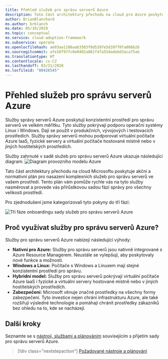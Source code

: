 ```yaml
---
title: Přehled služeb pro správu serverů Azure
description: Tato část architektury přechodu na cloud pro Azure poskytuje normativní plán pro nasazení komplexních služeb pro správu serverů ve vašem prostředí.
author: BrianBlanchard
ms.author: brblanch
ms.date: 05/10/2019
ms.topic: conceptual
ms.service: cloud-adoption-framework
ms.subservice: operate
ms.openlocfilehash: ae03aa1186aab3503f8d5397e5d397f0fa086b26
ms.sourcegitcommit: afe10f97fc0e0402a881fdfa55dadebd3aca75ab
ms.translationtype: HT
ms.contentlocale: cs-CZ
ms.lasthandoff: 03/31/2020
ms.locfileid: "80426545"
---
```

# <a name="overview-of-azure-server-management-services"></a>Přehled služeb pro správu serverů Azure

Služby správy serverů Azure poskytují konzistentní prostředí pro správu serverů ve velkém měřítku. Tyto služby pokrývají podporu operační systémy Linux i Windows. Dají se použít v produkčních, vývojových i testovacích prostředích. Služby správy serverů mohou podporovat virtuální počítače Azure IaaS, fyzické servery a virtuální počítače hostované místně nebo v jiných hostitelských prostředích.

Služby zahrnuté v sadě služeb pro správu serverů Azure ukazuje následující diagram: ![Diagram provozního modelu Azure](./media/operations-diagram.png)

Tato část architektury přechodu na cloud Microsoftu poskytuje akční a normativní plán pro nasazení komplexních služeb pro správu serverů ve vašem prostředí. Tento plán vám pomůže rychle vás na tyto služby nasměrovat a provede vás přírůstkovou sadou fází správy pro všechny velikosti prostředí.

Pro zjednodušení jsme kategorizovali tyto pokyny do tří fází:

![Tři fáze onboardingu sady služeb pro správu serverů Azure](./media/operations-stages.png)

<!-- markdownlint-disable MD026 -->

## <a name="why-use-azure-server-management-services"></a>Proč využívat služby pro správu serverů Azure?

Služby pro správu serverů Azure nabízejí následující výhody:

- **Nativní pro Azure:** Služby pro správu serverů jsou nativně integrované s Azure Resource Managerem. Neustále se vylepšují, aby poskytovaly nové funkce a možnosti.
- **Windows a Linux:** Počítače s Windows a Linuxem mají stejné konzistentní prostředí pro správu.
- **Hybridní model:** Služby pro správu serverů pokrývají virtuální počítače Azure IaaS i fyzické a virtuální servery hostované místně nebo v jiných hostitelských prostředích.
- **Zabezpečení:** Microsoft věnuje značné prostředky na všechny formy zabezpečení. Tyto investice nejen chrání infrastrukturu Azure, ale také rozšiřují výsledné technologie a pomáhají chránit prostředky zákazníků bez ohledu na to, kde se nacházejí.

## <a name="next-steps"></a>Další kroky

Seznamte se s [nástroji, službami a plánováním](./prerequisites.md) souvisejícím s přijetím sady pro správu serverů Azure.

> [!div class="nextstepaction"]
> [Požadované nástroje a plánování](./prerequisites.md)
